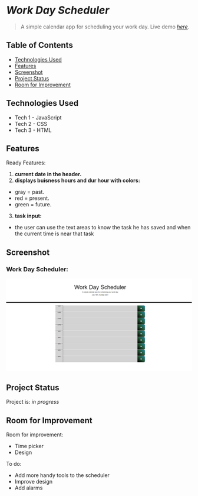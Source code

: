 # _Work Day Scheduler_
> A simple calendar app for scheduling your work day.
> Live demo [_here_](https://darolo13.github.io/Work-Day-Scheduler/). 

## Table of Contents
* [Technologies Used](#technologies-used)
* [Features](#features)
* [Screenshot](#screenshot)
* [Project Status](#project-status)
* [Room for Improvement](#room-for-improvement)

## Technologies Used
- Tech 1 - JavaScript
- Tech 2 - CSS
- Tech 3 - HTML


## Features
Ready Features:
1. **current date in the header.**
2. **displays buisness hours and dur hour with colors:**
- gray = past.
- red = present.
- green = future.
3. **task input:**
- the user can use the text areas to know the task he has saved and when the current time is near that task


## Screenshot
### Work Day Scheduler:
![Initial-display](./assets/screenshots/principal.png)

## Project Status
Project is: _in progress_


## Room for Improvement
Room for improvement:
- Time picker
- Design

To do:
- Add more handy tools to the scheduler
- Improve design
- Add alarms
